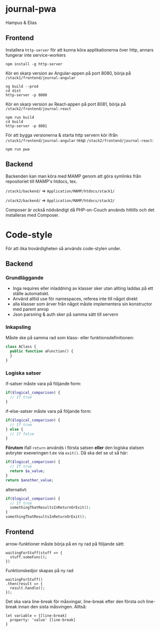 # journal-pwa
Hampus &amp; Elias

## Frontend

Installera `http-server` för att kunna köra applikationerna över http, annars fungerar inte service-workers
```
npm install -g http-server
```

Kör en skarp version av Angular-appen på port 8080, börja på `/stack1/frontend/journal-angular`
```
ng build --prod
cd dist
http-server -p 8080
```

Kör en skarp version av React-appen på port 8081, börja på `/stack2/frontend/journal-react`
```
npm run build
cd build
http-server -p 8081
```

För att bygga versionerna & starta http servern kör ifrån `/stack1/frontend/journal-angular` resp `/stack2/frontend/journal-react`:
```
npm run pwa
```
## Backend

Backenden kan man köra med MAMP genom att göra symlinks från repositoriet till MAMP's htdocs, tex.

`/stack1/backend/` => `Application/MAMP/htdocs/stack1/`

`/stack2/backend/` => `Application/MAMP/htdocs/stack2/`

Composer är också nödvändigt då PHP-on-Couch används hittills och det installeras med Composer.

# Code-style
För att öka trovärdigheten så används code-stylen under.

## Backend

### Grundläggande
* Inga requires eller inladdning av klasser sker utan allting laddas på ett ställe automatiskt.
* Använd alltid use för namespaces, referea inte till något direkt
* alla klasser som ärver från något måste implementera sin konstructor med parent anrop
* Json parsning & auth sker på samma sätt till servern

### Inkapsling
Måste ske på samma rad som klass- eller funktionsdefinitionen:
```php
class AClass {
  public function aFunction() {
  }
}

```
### Logiska satser 
if-satser måste vara på följande form:
```php
if($logical_comparison) {
  // If true
}
```
if-else-satser måste vara på följande form:
```php
if($logical_comparison) {
  // If true
} else {
  // If false
}
```
**Förutom** ifall `return` används i första satsen **eller** den logiska statsen avbryter exeveringen t.ex via `exit()`.
Då ska det se ut så här:
```php
if($logical_comparison) {
  // If true
  return $a_value;
}
return $another_value;
```
alternativt:
```php
if($logical_comparison) {
  // If true
  somethingThatResultsInReturnOrExit();
}
somethingThatResultsInReturnOrExit();
```

## Frontend
arrow-funktioner måste börja på en ny rad på följande sätt:
```
waitingForStuff(stuff => {
  stuff.someFunc();
})
```
Funktionskedjor skapas på ny rad
```
waitingForStuff()
.then(result => {
  result.handle();
});
```

Det ska vara line-break för måsvingar, line-break efter den första och line-break innan den sista måsvingen. Alltså:
```
let variable = {[line-break]
  property: 'value' [line-break]
}
```
